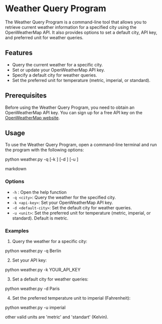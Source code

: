 # Weather Query Program

The Weather Query Program is a command-line tool that allows you to retrieve current weather information for a specified city using the OpenWeatherMap API. It also provides options to set a default city, API key, and preferred unit for weather queries.

## Features

- Query the current weather for a specific city.
- Set or update your OpenWeatherMap API key.
- Specify a default city for weather queries.
- Set the preferred unit for temperature (metric, imperial, or standard).

## Prerequisites

Before using the Weather Query Program, you need to obtain an OpenWeatherMap API key. You can sign up for a free API key on the [OpenWeatherMap website](https://openweathermap.org/api).

## Usage

To use the Weather Query Program, open a command-line terminal and run the program with the following options:

python weather.py -q <city> [-k <api-key>] [-d <default-city>] [-u <unit>]

markdown


### Options

- `-h` : Open the help function
- `-q <city>`: Query the weather for the specified city.
- `-k <api-key>`: Set your OpenWeatherMap API key.
- `-d <default-city>`: Set the default city for weather queries.
- `-u <unit>`: Set the preferred unit for temperature (metric, imperial, or standard). Default is metric.

### Examples

1. Query the weather for a specific city:
   

python weather.py -q Berlin


2. Set your API key:

python weather.py -k YOUR_API_KEY



3. Set a default city for weather queries:

python weather.py -d Paris



4. Set the preferred temperature unit to imperial (Fahrenheit):

python weather.py -u imperial

other valid units are 'metric' and 'standart' (Kelvin). 

